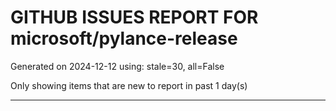 
# GITHUB ISSUES REPORT FOR microsoft/pylance-release


Generated on 2024-12-12 using: stale=30, all=False


Only showing items that are new to report in past 1 day(s)


---




















